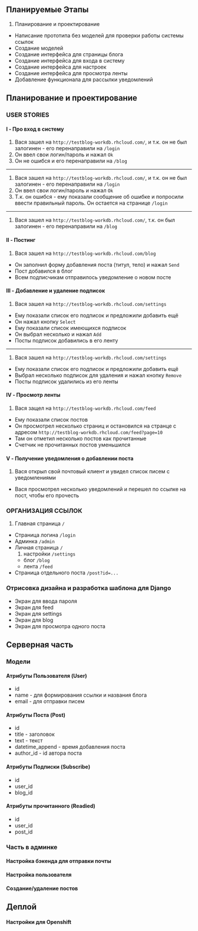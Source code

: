## Планируемые Этапы 
1. Планирование и проектирование
*  Написание прототипа без моделей для проверки работы системы ссылок
*  Создание моделей
*  Создание интерфейса для страницы блога
*  Создание интерфейса для входа в систему
*  Создание интерфейса для настроек
*  Создание интерфейса для просмотра ленты
*  Добавление функционала для рассылки уведомлений


## Планирование и проектирование
### USER STORIES
#### I - Про вход в систему
1. Вася зашел на `http://testblog-workdb.rhcloud.com/`, и т.к. он не был залогинен - его перенаправили на `/login`
3. Он ввел свои логин/пароль и нажал `Ok`
4. Он не ошибся и его перенаправили на `/blog`

---

1. Вася зашел на `http://testblog-workdb.rhcloud.com/`, и т.к. он не был залогинен - его перенаправили на `/login`
2. Он ввел свои логин/пароль и нажал `Ok`
3. Т.к. он ошибся - ему показали сообщение об ошибке и попросили ввести правильный пароль. Он остается на странице `/login`

---

1. Вася зашел на `http://testblog-workdb.rhcloud.com/`, т.к. он был залогинен - его перенаправили на `/blog`


#### II - Постинг

1. Вася зашел на `http://testblog-workdb.rhcloud.com/blog`
*  Он заполнил форму добавления поста (титул, тело) и нажал `Send`
*  Пост добавился в блог 
*  Всем подписчикам отправилось уведомление о новом посте

#### III - Добавление и удаление подписок

1. Вася зашел на `http://testblog-workdb.rhcloud.com/settings`
*  Ему показали список его подписок и предложили добавить ещё
*  Он нажал кнопку `Select`
*  Ему показали список имеющихся подписок
*  Он выбрал несколько и нажал `Add`
*  Посты подписок добавились в его ленту

---

1. Вася зашел на `http://testblog-workdb.rhcloud.com/settings`
*  Ему показали список его подписок и предложили добавить ещё
*  Выбрал несколько подписок для удаления и нажал кнопку `Remove`
*  Посты подписок удалились из его ленты

#### IV - Просмотр ленты

1. Вася защел на `http://testblog-workdb.rhcloud.com/feed`
*  Ему показали список постов
*  Он просмотрел несколько страниц и остановился на странце с адресом `http://testblog-workdb.rhcloud.com/feed?page=10`
*  Там он отметил несколько постов как прочитанные
*  Счетчик не прочитанных постов уменьшился

#### V - Получение уведомления о добавлении поста

1. Вася открыл свой почтовый клиент и увидел список писем с уведомлениями
*  Вася просмотрел несколько уведомлений и перешел по ссылке на пост, чтобы его прочесть

### ОРГАНИЗАЦИЯ ССЫЛОК
1. Главная страница `/`
*  Страница логина `/login`
*  Админка `/admin`
*  Личная страница `/`
	1. настройки `/settings`
	*  блог `/blog`
	*  лента `/feed`
*  Страница отдельного поста `/post?id=...`



### Отрисовка дизайна и разработка шаблона для Django
* Экран для ввода пароля
* Экран для feed
* Экран для settings
* Экран для blog
* Экран для просмотра одного поста

## Серверная часть
### Модели
#### Атрибуты Пользователя (User)
* id
* name - для формирования ссылки и названия блога
* email - для отправки писем


#### Атрибуты Поста (Post)
* id
* title - заголовок
* text - текст
* datetime_append - время добавления поста
* author_id - id автора поста


#### Атрибуты Подписки (Subscribe)
* id
* user_id
* blog_id

#### Атрибуты прочитанного (Readied) 
* id
* user_id
* post_id

### Часть в админке
#### Настройка бэкенда для отправки почты
#### Настройка пользователя
#### Создание/удаление постов

## Деплой
#### Настройки для Openshift